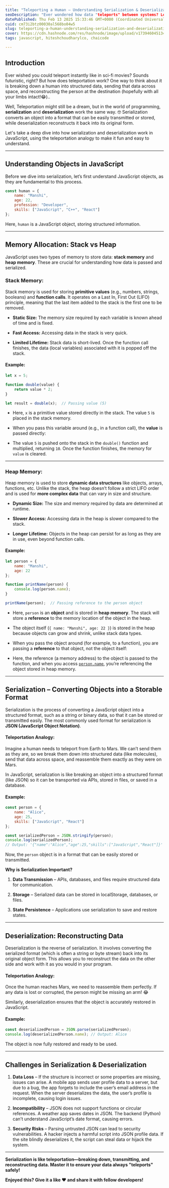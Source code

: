 ```yaml
---
title: "Teleporting a Human – Understanding Serialization & Deserialization 🛸"
seoDescription: "Ever wondered how data "teleports" between systems? Learn JavaScript serialization & deserialization! Understand stack vs heap memory, JSON, and challenges."
datePublished: Thu Feb 13 2025 15:33:46 GMT+0000 (Coordinated Universal Time)
cuid: cm73i2btz00030al568bo04w5
slug: teleporting-a-human-understanding-serialization-and-deserialization
cover: https://cdn.hashnode.com/res/hashnode/image/upload/v1739460451343/5e2a0da5-a0ae-4bc9-97e9-6db54fb2ebc6.webp
tags: javascript, hiteshchoudharylco, chaicode

---
```


## Introduction

Ever wished you could teleport instantly like in sci-fi movies? Sounds futuristic, right? But how does teleportation work? One way to think about it is breaking down a human into structured data, sending that data across space, and reconstructing the person at the destination (hopefully with all your limbs intact!😂)..

Well, Teleportation might still be a dream, but in the world of programming, **serialization** and **deserialization** work the same way. 🤓 Serialization converts an object into a format that can be easily transmitted or stored, while deserialization reconstructs it back into its original form.

Let's take a deep dive into how serialization and deserialization work in JavaScript, using the teleportation analogy to make it fun and easy to understand.

---

## Understanding Objects in JavaScript

Before we dive into serialization, let’s first understand JavaScript objects, as they are fundamental to this process.

```javascript
const human = {
    name: "Manshi",
    age: 22,
    profession: "Developer",
    skills: ["JavaScript", "C++", "React"]
};
```

Here, `human` is a JavaScript object, storing structured information.

---

## Memory Allocation: Stack vs Heap

JavaScript uses two types of memory to store data: **stack memory** and **heap memory**. These are crucial for understanding how data is passed and serialized.

### Stack Memory:

Stack memory is used for storing **primitive values** (e.g., numbers, strings, booleans) and **function calls**. It operates on a Last In, First Out (LIFO) principle, meaning that the last item added to the stack is the first one to be removed.

* **Static Size:** The memory size required by each variable is known ahead of time and is fixed.
    
* **Fast Access:** Accessing data in the stack is very quick.
    
* **Limited Lifetime:** Stack data is short-lived. Once the function call finishes, the data (local variables) associated with it is popped off the stack.
    

#### **Example:**

```javascript
let x = 5;

function double(value) {
    return value * 2;
}

let result = double(x);  // Passing value (5)
```

* Here, `x` is a primitive value stored directly in the stack. The value `5` is placed in the stack memory.
    
* When you pass this variable around (e.g., in a function call), the **value** is passed directly:
    
* The value `5` is pushed onto the stack in the `double()` function and multiplied, returning `10`. Once the function finishes, the memory for `value` is cleared.
    

---

### Heap Memory:

Heap memory is used to store **dynamic data structures** like objects, arrays, functions, etc. Unlike the stack, the heap doesn’t follow a strict LIFO order and is used for **more complex data** that can vary in size and structure.

* **Dynamic Size:** The size and memory required by data are determined at runtime.
    
* **Slower Access:** Accessing data in the heap is slower compared to the stack.
    
* **Longer Lifetime:** Objects in the heap can persist for as long as they are in use, even beyond function calls.
    

#### **Example:**

```javascript
let person = { 
    name: "Manshi",
    age: 22 
};

function printName(person) {
    console.log(person.name);
}

printName(person);  // Passing reference to the person object
```

* Here, `person` is an **object** and is stored in **heap memory**. The stack will store a **reference** to the memory location of the object in the heap.
    
* The object itself (`{ name: "Manshi", age: 22 }`) is stored in the heap because objects can grow and shrink, unlike stack data types.
    
* When you pass the object around (for example, to a function), you are passing a **reference** to that object, not the object itself:
    
* Here, the reference (a memory address) to the object is passed to the function, and when you access [`person.name`](http://person.name), you’re referencing the object stored in heap memory.
    

---

## **Serialization – Converting Objects into a Storable Format**

Serialization is the process of converting a JavaScript object into a structured format, such as a string or binary data, so that it can be stored or transmitted easily. The most commonly used format for serialization is **JSON (JavaScript Object Notation)**.

#### **Teleportation Analogy:**

Imagine a human needs to teleport from Earth to Mars. We can’t send them as they are, so we break them down into structured data (like molecules), send that data across space, and reassemble them exactly as they were on Mars.

In JavaScript, serialization is like breaking an object into a structured format (like JSON) so it can be transported via APIs, stored in files, or saved in a database.

#### **Example:**

```javascript
const person = {
    name: "Alice",
    age: 25,
    skills: ["JavaScript", "React"]
};

const serializedPerson = JSON.stringify(person);
console.log(serializedPerson);
// Output: '{"name":"Alice","age":25,"skills":["JavaScript","React"]}'
```

Now, the `person` object is in a format that can be easily stored or transmitted.

**Why is Serialization Important?**

1. **Data Transmission** – APIs, databases, and files require structured data for communication.
    
2. **Storage** – Serialized data can be stored in localStorage, databases, or files.
    
3. **State Persistence** – Applications use serialization to save and restore states.
    

---

## Deserialization: Reconstructing Data

Deserialization is the reverse of serialization. It involves converting the serialized format (which is often a string or byte stream) back into its original object form. This allows you to reconstruct the data on the other side and work with it as you would in your program.

#### **Teleportation Analogy:**

Once the human reaches Mars, we need to reassemble them perfectly. If any data is lost or corrupted, the person might be missing an arm! 😂

Similarly, deserialization ensures that the object is accurately restored in JavaScript.

#### **Example:**

```javascript
const deserializedPerson = JSON.parse(serializedPerson);
console.log(deserializedPerson.name); // Output: Alice
```

The object is now fully restored and ready to be used.

---

## Challenges in Serialization & Deserialization

1. **Data Loss** – If the structure is incorrect or some properties are missing, issues can arise. A mobile app sends user profile data to a server, but due to a bug, the app forgets to include the user’s email address in the request. When the server deserializes the data, the user’s profile is incomplete, causing login issues.
    
2. **Incompatibility** – JSON does not support functions or circular references. A weather app saves dates in JSON. The backend (Python) can’t understand JavaScript’s date format, causing errors.
    
3. **Security Risks** – Parsing untrusted JSON can lead to security vulnerabilities. A hacker injects a harmful script into JSON profile data. If the site blindly deserializes it, the script can steal data or hijack the system.
    

---

**Serialization is like teleportation—breaking down, transmitting, and reconstructing data. Master it to ensure your data always "teleports" safely!**

**Enjoyed this? Give it a like ❤️ and share it with fellow developers!**